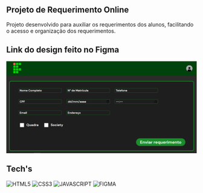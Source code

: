 ## Projeto de Requerimento Online
Projeto desenvolvido para auxiliar os requerimentos dos alunos, facilitando o acesso e organização dos requerimentos.

## Link do design feito no Figma
<div>
  <a href="https://www.figma.com/file/Pided4JGrzT214LZ02DFV8/Untitled?node-id=0%3A1&t=Tsb1T5eB5NR9cUNu-1"><img align="center" alt="Exemplo" src="./assets/exemplo.png"/></a>
</div>



## Tech's

<div>
  <img align="center" alt="HTML5" src="https://img.shields.io/badge/HTML5-E34F26?style=for-the-badge&logo=html5&logoColor=white"/>
  <img align="center" alt="CSS3" src="https://img.shields.io/badge/CSS3-1572B6?style=for-the-badge&logo=css3&logoColor=white"/>
  <img align="center" alt="JAVASCRIPT" src="https://img.shields.io/badge/JavaScript-F7DF1E?style=for-the-badge&logo=javascript&logoColor=black"/>
  <img align="center" alt="FIGMA" src="https://img.shields.io/badge/Figma-F24E1E?style=for-the-badge&logo=figma&logoColor=white"/>
</div>
